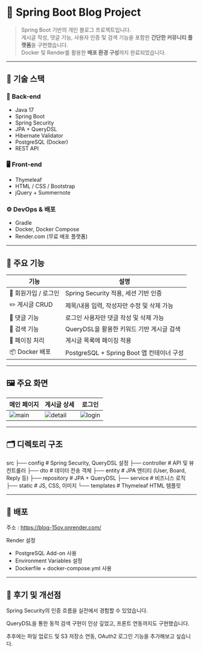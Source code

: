 # 📝 Spring Boot Blog Project

> Spring Boot 기반의 개인 블로그 프로젝트입니다.  
> 게시글 작성, 댓글 기능, 사용자 인증 및 검색 기능을 포함한 **간단한 커뮤니티 플랫폼**을 구현했습니다.  
> Docker 및 Render를 활용한 **배포 환경 구성**까지 완료되었습니다.

---

## 🔧 기술 스택

### 📌 Back-end
- Java 17
- Spring Boot
- Spring Security
- JPA + QueryDSL
- Hibernate Validator
- PostgreSQL (Docker)
- REST API

### 🖥 Front-end
- Thymeleaf
- HTML / CSS / Bootstrap
- jQuery + Summernote

### ⚙️ DevOps & 배포
- Gradle
- Docker, Docker Compose
- Render.com (무료 배포 플랫폼)

---

## 🧩 주요 기능

| 기능 | 설명 |
|------|------|
| 🔐 회원가입 / 로그인 | Spring Security 적용, 세션 기반 인증 |
| ✏️ 게시글 CRUD | 제목/내용 입력, 작성자만 수정 및 삭제 가능 |
| 💬 댓글 기능 | 로그인 사용자만 댓글 작성 및 삭제 가능 |
| 🔎 검색 기능 | QueryDSL을 활용한 키워드 기반 게시글 검색 |
| 📄 페이징 처리 | 게시글 목록에 페이징 적용 |
| 📦 Docker 배포 | PostgreSQL + Spring Boot 앱 컨테이너 구성 |

---

## 🖼️ 주요 화면

| 메인 페이지                  | 게시글 상세 | 로그인 |
|-------------------------|-------------|--------|
| ![main](./img/main.png) | ![detail](./img/detail.png) | ![login](./img/login.png) |



---
## 🗂️ 디렉토리 구조

src
├── config              # Spring Security, QueryDSL 설정
├── controller          # API 및 뷰 컨트롤러
├── dto                 # 데이터 전송 객체
├── entity              # JPA 엔티티 (User, Board, Reply 등)
├── repository          # JPA + QueryDSL
├── service             # 비즈니스 로직
├── static              # JS, CSS, 이미지
└── templates           # Thymeleaf HTML 템플릿


---
## 🚀 배포
주소 : https://blog-15ov.onrender.com/ 

Render 설정
- PostgreSQL Add-on 사용
- Environment Variables 설정
- Dockerfile + docker-compose.yml 사용

---
## 📌 후기 및 개선점
Spring Security의 인증 흐름을 실전에서 경험할 수 있었습니다.

QueryDSL을 통한 동적 검색 구현이 인상 깊었고, 프론트 연동까지도 구현했습니다.

추후에는 파일 업로드 및 S3 저장소 연동, OAuth2 로그인 기능을 추가해보고 싶습니다.

